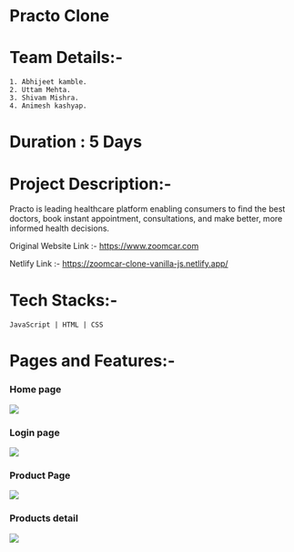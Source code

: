 # Practo Clone


# Team Details:-
    1. Abhijeet kamble.
    2. Uttam Mehta.
    3. Shivam Mishra.
    4. Animesh kashyap.
    
#   Duration : 5 Days

#   Project Description:-
Practo is leading healthcare platform  enabling consumers to find the best doctors, book instant appointment, consultations, and make better, more informed health decisions.

Original Website Link :- https://www.zoomcar.com

Netlify Link :- https://zoomcar-clone-vanilla-js.netlify.app/

#    Tech Stacks:-
    JavaScript | HTML | CSS 
    
#    Pages and Features:-

### Home page
<image src="../src/components/p1.png">
    
### Login page

<image src="./z2.png">

### Product Page

<image src="./z3.png">

### Products detail

<image src="./z4.png">
